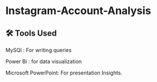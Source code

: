 # Instagram-Account-Analysis



## 🛠️ Tools Used
MySQl : For writing queries

Power Bi : for data visualization

Microsoft PowerPoint: For presentation Insights.
